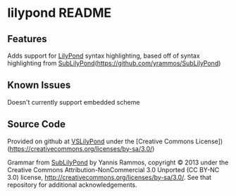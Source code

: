 # lilypond README

## Features

Adds support for [LilyPond](http://lilypond.org/) syntax highlighting, based off of syntax highlighting from [SubLilyPond](https://github.com/yrammos/SubLilyPond)(https://github.com/yrammos/SubLilyPond)

## Known Issues

Doesn't currently support embedded scheme

## Source Code

Provided on github at [VSLilyPond](https://github.com/TrudyFirestone/VSLilyPond) under the [Creative Commons License])(https://creativecommons.org/licenses/by-sa/3.0/)

Grammar from [SubLilyPond](https://github.com/yrammos/SubLilyPond) by Yannis Rammos, copyright © 2013 under the Creative Commons Attribution-NonCommercial 3.0 Unported (CC BY-NC 3.0) license, <http://creativecommons.org/licenses/by-sa/3.0/>. See that repository for additional acknowledgements. 